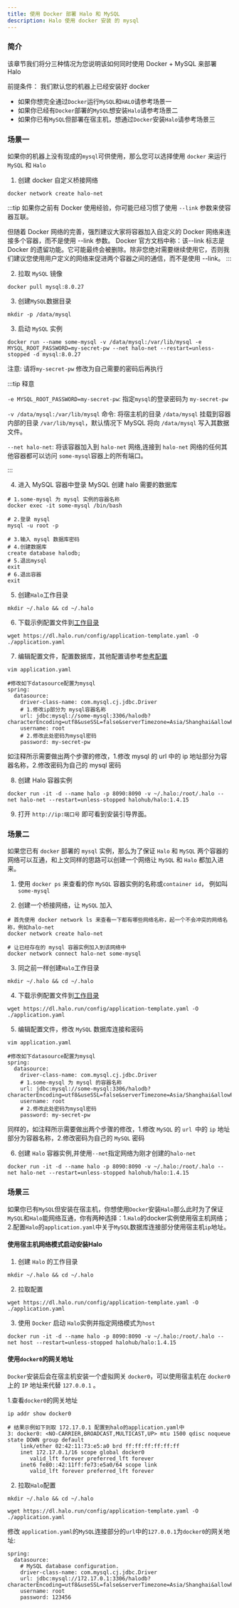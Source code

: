 ```yaml
---
title: 使用 Docker 部署 Halo 和 MySQL
description: Halo 使用 docker 安装 的 mysql
---
```


### 简介

该章节我们将分三种情况为您说明该如何同时使用 Docker + MySQL 来部署 Halo

前提条件： 我们默认您的机器上已经安装好 docker

- 如果你想完全通过`Docker`运行`MySQL`和`HALO`请参考场景一
- 如果你已经有`Docker`部署的`MySQL`想安装`Halo`请参考场景二
- 如果你已有`MySQL`但部署在宿主机，想通过`Docker`安装`Halo`请参考场景三

### 场景一

如果你的机器上没有现成的`mysql`可供使用，那么您可以选择使用 `docker` 来运行 `MySQL` 和 `Halo`

1. 创建 docker 自定义桥接网络

```shell
docker network create halo-net
```

:::tip
如果你之前有 Docker 使用经验，你可能已经习惯了使用 `--link` 参数来使容器互联。

但随着 Docker 网络的完善，强烈建议大家将容器加入自定义的 Docker 网络来连接多个容器，而不是使用 --link 参数。
Docker 官方文档中称：该--link 标志是 Docker 的遗留功能。它可能最终会被删除。除非您绝对需要继续使用它，否则我们建议您使用用户定义的网络来促进两个容器之间的通信，而不是使用 --link。
:::

2. 拉取 `MySQL` 镜像

```shell
docker pull mysql:8.0.27
```

3. 创建`MySQL`数据目录

```shell
mkdir -p /data/mysql
```

3. 启动 `MySQL` 实例

```shell
docker run --name some-mysql -v /data/mysql:/var/lib/mysql -e MYSQL_ROOT_PASSWORD=my-secret-pw --net halo-net --restart=unless-stopped -d mysql:8.0.27
```

注意: 请将`my-secret-pw` 修改为自己需要的密码后再执行

:::tip 释意

`-e MYSQL_ROOT_PASSWORD=my-secret-pw`: 指定`mysql`的登录密码为 `my-secret-pw`

`-v /data/mysql:/var/lib/mysql` 命令: 将宿主机的目录 `/data/mysql` 挂载到容器内部的目录 `/var/lib/mysql`，默认情况下 MySQL 将向 `/data/mysql` 写入其数据文件。

`--net halo-net`: 将该容器加入到 `halo-net` 网络,连接到 `halo-net` 网络的任何其他容器都可以访问 `some-mysql`容器上的所有端口。

:::

4. 进入 MySQL 容器中登录 MySQL 创建 halo 需要的数据库

```shell
# 1.some-mysql 为 mysql 实例的容器名称
docker exec -it some-mysql /bin/bash

# 2.登录 mysql
mysql -u root -p

# 3.输入 mysql 数据库密码
# 4.创建数据库
create database halodb;
# 5.退出mysql
exit
# 6.退出容器
exit
```

5. 创建`Halo`工作目录

```
mkdir ~/.halo && cd ~/.halo
```

6. 下载示例配置文件到[工作目录](https://docs.halo.run/getting-started/prepare#工作目录)

```shell
wget https://dl.halo.run/config/application-template.yaml -O ./application.yaml
```

7. 编辑配置文件，配置数据库，其他配置请参考[参考配置](https://docs.halo.run/getting-started/config)

```shell
vim application.yaml

#修改如下datasource配置为mysql
spring:
  datasource:
    driver-class-name: com.mysql.cj.jdbc.Driver
    # 1.修改ip部分为 mysql容器名称
    url: jdbc:mysql://some-mysql:3306/halodb?characterEncoding=utf8&useSSL=false&serverTimezone=Asia/Shanghai&allowPublicKeyRetrieval=true
    username: root
    # 2.修改此处密码为mysql密码
    password: my-secret-pw
```

如注释所示需要做出两个步骤的修改，1.修改 mysql 的 url 中的 ip 地址部分为容器名称，2.修改密码为自己的 mysql 密码

8. 创建 Halo 容器实例

```shell
docker run -it -d --name halo -p 8090:8090 -v ~/.halo:/root/.halo --net halo-net --restart=unless-stopped halohub/halo:1.4.15
```

9. 打开 `http://ip:端口号` 即可看到安装引导界面。

### 场景二

如果您已有 `docker` 部署的 `mysql` 实例，那么为了保证 `Halo` 和 `MySQL` 两个容器的网络可以互通，和上文同样的思路可以创建一个网络让 `MySQL` 和 `Halo` 都加入进来。

1. 使用 `docker ps` 来查看的你 `MySQL` 容器实例的名称或`container id`， 例如叫`some-mysql`

2. 创建一个桥接网络，让 `MySQL` 加入

```shell
# 首先使用 docker network ls 来查看一下都有哪些网络名称，起一个不会冲突的网络名称，例如halo-net
docker network create halo-net

# 让已经存在的 mysql 容器实例加入到该网络中
docker network connect halo-net some-mysql
```

3. 同之前一样创建`Halo`工作目录

```
mkdir ~/.halo && cd ~/.halo
```

4. 下载示例配置文件到[工作目录](https://docs.halo.run/getting-started/prepare#工作目录)

```shell
wget https://dl.halo.run/config/application-template.yaml -O ./application.yaml
```

5. 编辑配置文件，修改 `MySQL` 数据库连接和密码

```shell
vim application.yaml

#修改如下datasource配置为mysql
spring:
  datasource:
    driver-class-name: com.mysql.cj.jdbc.Driver
    # 1.some-mysql 为 mysql 的容器名称
    url: jdbc:mysql://some-mysql:3306/halodb?characterEncoding=utf8&useSSL=false&serverTimezone=Asia/Shanghai&allowPublicKeyRetrieval=true
    username: root
    # 2.修改此处密码为mysql密码
    password: my-secret-pw
```

同样的，如注释所示需要做出两个步骤的修改，1.修改 `MySQL` 的 `url `中的 `ip` 地址部分为容器名称，2.修改密码为自己的 `MySQL` 密码

6. 创建 `Halo` 容器实例,并使用`--net`指定网络为刚才创建的`halo-net`

```shell
docker run -it -d --name halo -p 8090:8090 -v ~/.halo:/root/.halo --net halo-net --restart=unless-stopped halohub/halo:1.4.15
```

### 场景三

如果你已有`MySQL`但安装在宿主机，你想使用`Docker`安装`Halo`那么此时为了保证`MySQL`和`Halo`能网络互通，你有两种选择：1.`Halo`的docker实例使用宿主机网络；2.配置`Halo`的`application.yaml`中关于`MySQL`数据库连接部分使用宿主机`ip`地址。

#### 使用宿主机网络模式启动安装Halo

1. 创建 `Halo` 的工作目录

```shell
mkdir ~/.halo && cd ~/.halo
```
2. 拉取配置
```shell
wget https://dl.halo.run/config/application-template.yaml -O ./application.yaml
```
3. 使用 `Docker` 启动 `Halo`实例并指定网络模式为`host`

```shell
docker run -it -d --name halo -p 8090:8090 -v ~/.halo:/root/.halo --net host --restart=unless-stopped halohub/halo:1.4.15
```

#### 使用`docker0`的网关地址

`Docker`安装后会在宿主机安装一个虚拟网关 `docker0`，可以使用宿主机在 `docker0`上的 `IP` 地址来代替 `127.0.0.1` 。

1.查看`docker0`的网关地址

```shell
ip addr show docker0

# 结果示例如下则取 172.17.0.1 配置到halo的application.yaml中
3: docker0: <NO-CARRIER,BROADCAST,MULTICAST,UP> mtu 1500 qdisc noqueue state DOWN group default 
    link/ether 02:42:11:73:e5:a0 brd ff:ff:ff:ff:ff:ff
    inet 172.17.0.1/16 scope global docker0
       valid_lft forever preferred_lft forever
    inet6 fe80::42:11ff:fe73:e5a0/64 scope link 
       valid_lft forever preferred_lft forever
```

2. 拉取`Halo`配置

```shell
mkdir ~/.halo && cd ~/.halo
```

```shell
wget https://dl.halo.run/config/application-template.yaml -O ./application.yaml
```

修改 `application.yaml`的`MySQL`连接部分的`url`中的`127.0.0.1`为`docker0`的网关地址:

```
spring:
  datasource:
    # MySQL database configuration.
    driver-class-name: com.mysql.cj.jdbc.Driver
    url: jdbc:mysql://172.17.0.1:3306/halodb?characterEncoding=utf8&useSSL=false&serverTimezone=Asia/Shanghai&allowPublicKeyRetrieval=true
    username: root
    password: 123456
```

